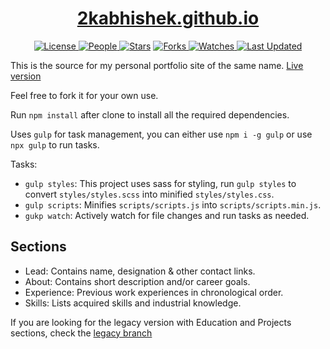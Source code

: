 <div align = "center">

<h1><a href="https://2kabhishek.github.io/2kabhishek.github.io">2kabhishek.github.io</a></h1>

<a href="https://github.com/2KAbhishek/2kabhishek.github.io/blob/main/LICENSE">
<img alt="License" src="https://img.shields.io/github/license/2kabhishek/2kabhishek.github.io?style=flat&color=eee&label="> </a>

<a href="https://github.com/2KAbhishek/2kabhishek.github.io/graphs/contributors">
<img alt="People" src="https://img.shields.io/github/contributors/2kabhishek/2kabhishek.github.io?style=flat&color=ffaaf2&label=People"> </a>

<a href="https://github.com/2KAbhishek/2kabhishek.github.io/stargazers">
<img alt="Stars" src="https://img.shields.io/github/stars/2kabhishek/2kabhishek.github.io?style=flat&color=98c379&label=Stars"></a>

<a href="https://github.com/2KAbhishek/2kabhishek.github.io/network/members">
<img alt="Forks" src="https://img.shields.io/github/forks/2kabhishek/2kabhishek.github.io?style=flat&color=66a8e0&label=Forks"> </a>

<a href="https://github.com/2KAbhishek/2kabhishek.github.io/watchers">
<img alt="Watches" src="https://img.shields.io/github/watchers/2kabhishek/2kabhishek.github.io?style=flat&color=f5d08b&label=Watches"> </a>

<a href="https://github.com/2KAbhishek/2kabhishek.github.io/pulse">
<img alt="Last Updated" src="https://img.shields.io/github/last-commit/2kabhishek/2kabhishek.github.io?style=flat&color=e06c75&label="> </a>

</div>

This is the source for my personal portfolio site of the same name.
[Live version](https://2kabhishek.github.io)

Feel free to fork it for your own use.

Run `npm install` after clone to install all the required dependencies.

Uses `gulp` for task management, you can either use `npm i -g gulp` or use `npx gulp` to run tasks.

Tasks:

- `gulp styles`: This project uses sass for styling, run `gulp styles` to convert `styles/styles.scss` into minified `styles/styles.css`.
- `gulp scripts`: Minifies `scripts/scripts.js` into `scripts/scripts.min.js`.
- `gukp watch`: Actively watch for file changes and run tasks as needed.

## Sections

- Lead: Contains name, designation & other contact links.
- About: Contains short description and/or career goals.
- Experience: Previous work experiences in chronological order.
- Skills: Lists acquired skills and industrial knowledge.

If you are looking for the legacy version with Education and Projects sections, check the [legacy branch](https://github.com/2KAbhishek/2kabhishek.github.io/tree/legacy)
